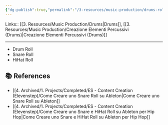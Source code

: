 ```yaml
---
{"dg-publish":true,"permalink":"/3-resources/music-production/drums-roll/","tags":["type/note"]}
---
```


Links:: [[3. Resources/Music Production/Drums\|Drums]], [[3. Resources/Music Production/Creazione Elementi Percussivi (Drums)\|Creazione Elementi Percussivi (Drums)]]

---


- Drum Roll
- Snare Roll
- HiHat Roll



## 📚 References

- [[4. Archived/1. Projects/Completed/ES - Content Creation (Elevenstep)/Come Creare uno Snare Roll su Ableton\|Come Creare uno Snare Roll su Ableton]]
- [[4. Archived/1. Projects/Completed/ES - Content Creation (Elevenstep)/Come Creare uno Snare e HiHat Roll su Ableton per Hip Hop\|Come Creare uno Snare e HiHat Roll su Ableton per Hip Hop]]

